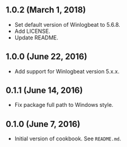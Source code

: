 ## 1.0.2 (March 1, 2018)
  - Set default version of Winlogbeat to 5.6.8.
  - Add LICENSE.
  - Update README.

## 1.0.0 (June 22, 2016)
  - Add support for Winlogbeat version 5.x.x.

## 0.1.1 (June 14, 2016)
  - Fix package full path to Windows style.

## 0.1.0 (June 7, 2016)
  - Initial version of cookbook. See `README.md`.
